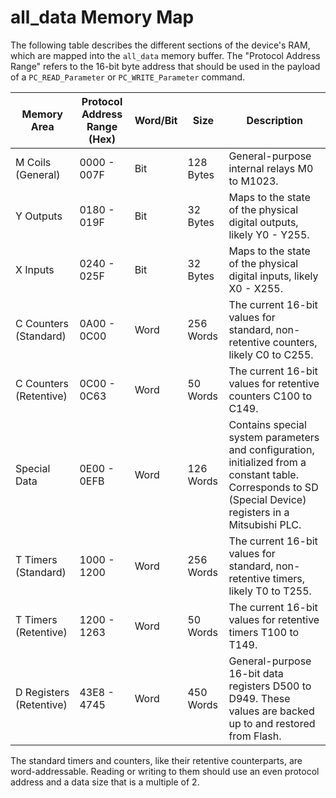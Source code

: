 # all_data Memory Map

The following table describes the different sections of the device's RAM, which are mapped into the `all_data` memory buffer. The "Protocol Address Range" refers to the 16-bit byte address that should be used in the payload of a `PC_READ_Parameter` or `PC_WRITE_Parameter` command.

| Memory Area              | Protocol Address Range (Hex) | Word/Bit | Size       | Description |
|--------------------------|-----------------------------|----------|------------|-------------|
| M Coils (General)        | 0000 - 007F                 | Bit      | 128 Bytes  | General-purpose internal relays M0 to M1023. |
| Y Outputs                | 0180 - 019F                 | Bit      | 32 Bytes   | Maps to the state of the physical digital outputs, likely Y0 - Y255. |
| X Inputs                 | 0240 - 025F                 | Bit      | 32 Bytes   | Maps to the state of the physical digital inputs, likely X0 - X255. |
| C Counters (Standard)    | 0A00 - 0C00                 | Word     | 256 Words  | The current 16-bit values for standard, non-retentive counters, likely C0 to C255. |
| C Counters (Retentive)   | 0C00 - 0C63                 | Word     | 50 Words   | The current 16-bit values for retentive counters C100 to C149. |
| Special Data             | 0E00 - 0EFB                 | Word     | 126 Words  | Contains special system parameters and configuration, initialized from a constant table. Corresponds to SD (Special Device) registers in a Mitsubishi PLC. |
| T Timers (Standard)      | 1000 - 1200                 | Word     | 256 Words  | The current 16-bit values for standard, non-retentive timers, likely T0 to T255. |
| T Timers (Retentive)     | 1200 - 1263                 | Word     | 50 Words   | The current 16-bit values for retentive timers T100 to T149. |
| D Registers (Retentive)  | 43E8 - 4745                 | Word     | 450 Words  | General-purpose 16-bit data registers D500 to D949. These values are backed up to and restored from Flash. |

The standard timers and counters, like their retentive counterparts, are word-addressable. Reading or writing to them should use an even protocol address and a data size that is a multiple of 2.